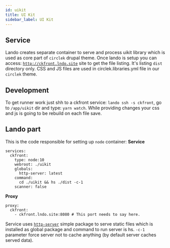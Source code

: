 ```yaml
---
id: uikit
title: UI Kit
sidebar_label: UI Kit
---
```


## Service

Lando creates separate container to serve and process uikit library which is used as core part of `circlek` drupal theme. Once lando is setup you can access: [`http://ckfront.lndo.site`](http://ckfront.lndo.site) site to get the file listing. It's listing `dist` directory only. CSS and JS files are used in circlek.libraries.yml file in our `circlek` theme.

## Development

To get runner work just shh to a ckfront service: `lando ssh -s ckfront`, go to `/app/uikit` dir and type: `yarn watch`. While providing changes your css and js is going to be rebuild on each file save.

## Lando part

This is the code responsible for setting up `node` container:
**Service**
```
services:
  ckfront:
    type: node:10
    webroot: ./uikit
    globals:
      http-server: latest
    command:
      cd ./uikit && hs ./dist -c-1
    scanner: false
```

**Proxy**
```
proxy:
  ckfront:
    - ckfront.lndo.site:8080 # This port needs to say here.
```

Service uses [`http-server`](https://github.com/indexzero/http-server) simple package to serve static files which is installed as global package and command to run server is hs. `-c-1` parameter force server not to cache anything (by default server caches served data).

